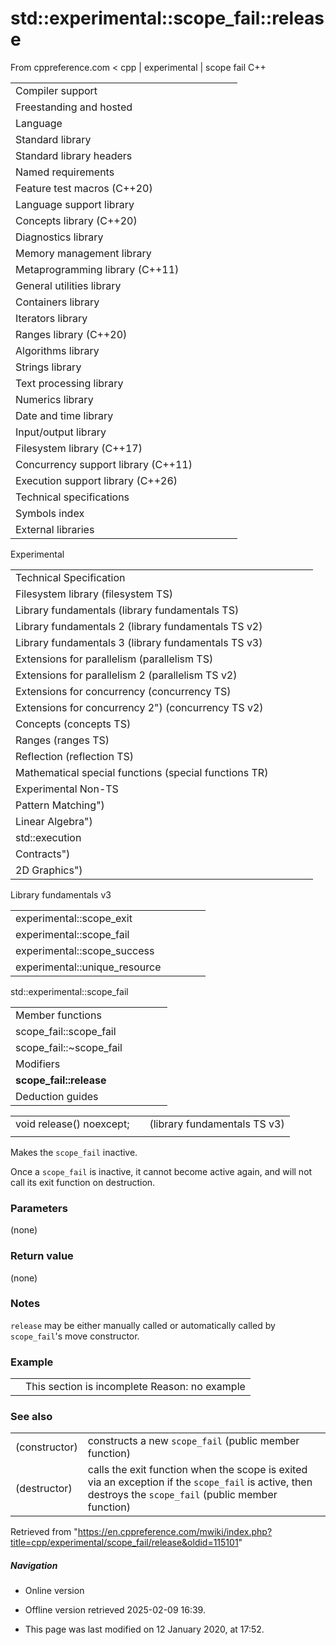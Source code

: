# std::experimental::scope_fail<EF>::release

From cppreference.com
< cpp‎ | experimental‎ | scope fail
C++

|  |  |  |  |  |
| --- | --- | --- | --- | --- |
| Compiler support | | | | |
| Freestanding and hosted | | | | |
| Language | | | | |
| Standard library | | | | |
| Standard library headers | | | | |
| Named requirements | | | | |
| Feature test macros (C++20) | | | | |
| Language support library | | | | |
| Concepts library (C++20) | | | | |
| Diagnostics library | | | | |
| Memory management library | | | | |
| Metaprogramming library (C++11) | | | | |
| General utilities library | | | | |
| Containers library | | | | |
| Iterators library | | | | |
| Ranges library (C++20) | | | | |
| Algorithms library | | | | |
| Strings library | | | | |
| Text processing library | | | | |
| Numerics library | | | | |
| Date and time library | | | | |
| Input/output library | | | | |
| Filesystem library (C++17) | | | | |
| Concurrency support library (C++11) | | | | |
| Execution support library (C++26) | | | | |
| Technical specifications | | | | |
| Symbols index | | | | |
| External libraries | | | | |

Experimental

|  |  |  |  |  |
| --- | --- | --- | --- | --- |
| Technical Specification | | | | |
| Filesystem library (filesystem TS) | | | | |
| Library fundamentals (library fundamentals TS) | | | | |
| Library fundamentals 2 (library fundamentals TS v2) | | | | |
| Library fundamentals 3 (library fundamentals TS v3) | | | | |
| Extensions for parallelism (parallelism TS) | | | | |
| Extensions for parallelism 2 (parallelism TS v2) | | | | |
| Extensions for concurrency (concurrency TS) | | | | |
| Extensions for concurrency 2") (concurrency TS v2) | | | | |
| Concepts (concepts TS) | | | | |
| Ranges (ranges TS) | | | | |
| Reflection (reflection TS) | | | | |
| Mathematical special functions (special functions TR) | | | | |
| Experimental Non-TS | | | | |
| Pattern Matching") | | | | |
| Linear Algebra") | | | | |
| std::execution | | | | |
| Contracts") | | | | |
| 2D Graphics") | | | | |

Library fundamentals v3

|  |  |  |  |  |
| --- | --- | --- | --- | --- |
| experimental::scope_exit | | | | |
| experimental::scope_fail | | | | |
| experimental::scope_success | | | | |
| experimental::unique_resource | | | | |

std::experimental::scope_fail

|  |  |  |  |  |
| --- | --- | --- | --- | --- |
| Member functions | | | | |
| scope_fail::scope_fail | | | | |
| scope_fail::~scope_fail | | | | |
| Modifiers | | | | |
| ****scope_fail::release**** | | | | |
| Deduction guides | | | | |

|  |  |  |
| --- | --- | --- |
| void release() noexcept; |  | (library fundamentals TS v3) |
|  |  |  |

Makes the `scope_fail` inactive.

Once a `scope_fail` is inactive, it cannot become active again, and will not call its exit function on destruction.

### Parameters

(none)

### Return value

(none)

### Notes

`release` may be either manually called or automatically called by `scope_fail`'s move constructor.

### Example

|  |  |
| --- | --- |
|  | This section is incomplete Reason: no example |

### See also

|  |  |
| --- | --- |
| (constructor) | constructs a new `scope_fail`   (public member function) |
| (destructor) | calls the exit function when the scope is exited via an exception if the `scope_fail` is active, then destroys the `scope_fail`   (public member function) |

Retrieved from "<https://en.cppreference.com/mwiki/index.php?title=cpp/experimental/scope_fail/release&oldid=115101>"

##### Navigation

- Online version
- Offline version retrieved 2025-02-09 16:39.

- This page was last modified on 12 January 2020, at 17:52.
